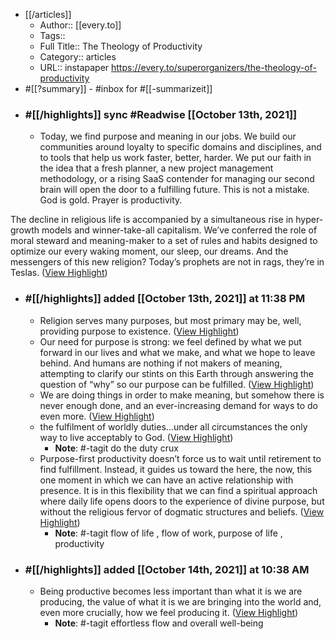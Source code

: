 - [[/articles]]
    - Author:: [[every.to]]
    - Tags::
    - Full Title:: The Theology of Productivity
    - Category:: articles
    - URL:: instapaper https://every.to/superorganizers/the-theology-of-productivity
- #[[?summary]] - #inbox for #[[-summarizeit]]
- ### #[[/highlights]] sync #Readwise [[October 13th, 2021]]
    - Today, we find purpose and meaning in our jobs. We build our communities around loyalty to specific domains and disciplines, and to tools that help us work faster, better, harder. We put our faith in the idea that a fresh planner, a new project management methodology, or a rising SaaS contender for managing our second brain will open the door to a fulfilling future. This is not a mistake. God is gold. Prayer is productivity.

The decline in religious life is accompanied by a simultaneous rise in hyper-growth models and winner-take-all capitalism. We’ve conferred the role of moral steward and meaning-maker to a set of rules and habits designed to optimize our every waking moment, our sleep, our dreams. And the messengers of this new religion? Today’s prophets are not in rags, they’re in Teslas. ([View Highlight](https://instapaper.com/read/1452002751/17713402))
- ### #[[/highlights]] added [[October 13th, 2021]] at 11:38 PM
    - Religion serves many purposes, but most primary may be, well, providing purpose to existence. ([View Highlight](https://instapaper.com/read/1452002751/17713665))
    - Our need for purpose is strong: we feel defined by what we put forward in our lives and what we make, and what we hope to leave behind. And humans are nothing if not makers of meaning, attempting to clarify our stints on this Earth through answering the question of “why” so our purpose can be fulfilled. ([View Highlight](https://instapaper.com/read/1452002751/17713666))
    - We are doing things in order to make meaning, but somehow there is never enough done, and an ever-increasing demand for ways to do even more. ([View Highlight](https://instapaper.com/read/1452002751/17713667))
    - the fulfilment of worldly duties...under all circumstances the only way to live acceptably to God. ([View Highlight](https://instapaper.com/read/1452002751/17713734))
        - **Note**: #-tagit do the duty crux
    - Purpose-first productivity doesn’t force us to wait until retirement to find fulfillment. Instead, it guides us toward the here, the now, this one moment in which we can have an active relationship with presence. It is in this flexibility that we can find a spiritual approach where daily life opens doors to the experience of divine purpose, but without the religious fervor of dogmatic structures and beliefs. ([View Highlight](https://instapaper.com/read/1452002751/17713778))
        - **Note**: #-tagit flow of life , flow of work, purpose of life , productivity
- ### #[[/highlights]] added [[October 14th, 2021]] at 10:38 AM
    - Being productive becomes less important than what it is we are producing, the value of what it is we are bringing into the world and, even more crucially, how we feel producing it. ([View Highlight](https://instapaper.com/read/1452002751/17718062))
        - **Note**: #-tagit effortless flow and overall well-being
